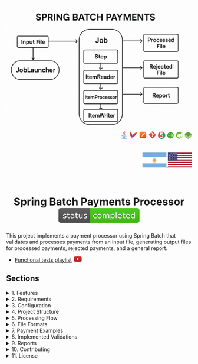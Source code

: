 <div align = "center">
  <img src="./src/main/resources/static/img/spring_batch_payments.png" >
</div>


  <div align="right">
    <img width="24" height="24" src="./src/main/resources/static/icons/backend/java/png/java.png" />
    <img width="20" height="20" src="./src/main/resources/static/icons/devops/png/maven.png" />
    <img width="22" height="22" src="./src/main/resources/static/icons/devops/png/postman.png" />
    <img width="22" height="22" src="./src/main/resources/static/icons/devops/png/git.png" />
    <img width="20" height="20" src="./src/main/resources/static/icons/backend/java/png/junit.png" />
    <img width="20" height="20" src="./src/main/resources/static/icons/devops/png/swagger.png" /> 
    <img width="20" height="20" src="./src/main/resources/static/icons/backend/java/png/spring-boot.png" /> 
    <img width="20" height="20" src="./src/main/resources/static/icons/backend/java/png/spring-batch.png" />    
  </div>


<br>

<br>


<div align="right"> 
  <a href="https://github.com/andresWeitzel/Spring_Batch_Processing_Payments/blob/master/src/main/resources/static/translation/README.es.md">
    <img width="65" height="40" src="./src/main/resources/static/icons/translation/arg-flag.jpg" />
  </a> 
  <a href="https://github.com/andresWeitzel/Spring_Batch_Processing_Payments/blob/master/README.md">
    <img width="65" height="40" src="./src/main/resources/static/icons/translation/eeuu-flag.jpg" />
  </a> 
</div>

<br>

<br>

<div align="center">  

# Spring Batch Payments Processor ![Status](./src/main/resources/static/icons/badges/status-completed.svg)

</div>

This project implements a payment processor using Spring Batch that validates and processes payments from an input file, generating output files for processed payments, rejected payments, and a general report.

* [Functional tests playlist]() <a href="" target="_blank"> <img src="./src/main/resources/static/icons/social-networks/yt.png" width="25" /></a>


## Sections


<details>
<summary>1. Features</summary>

- Batch payment processing
- Amount, currency, and customer data validation
- Commission calculation
- Report generation
- Error handling and rejected payments
- Support for multiple currencies (USD, EUR, GBP, JPY)
</details>

<details>
<summary>2. Requirements</summary>

- Java 17 or higher
- Maven 3.6 or higher
- Spring Boot 2.7.0
- Spring Batch 4.3.6
</details>

<details>
<summary>3. Configuration</summary>

The project uses different profiles for development and production. To run in development mode:

```bash
mvn spring-boot:run -Dspring-boot.run.profiles=dev
```
</details>

<details>
<summary>4. Project Structure</summary>

```
src/main/java/com/example/batch/
├── config/         # Spring Batch configuration
├── model/          # Data models
├── processor/      # Payment processors
└── enums/          # Enumerations
```
</details>

<details>
<summary>5. Processing Flow</summary>

1. **Payment Reading**: Reads payments from `input/payments.txt`
2. **Validation and Processing**: 
   - Validates amounts (minimum: 10.00, maximum: 10000.00)
   - Validates supported currencies
   - Validates email format
   - Calculates commissions
3. **Result Writing**:
   - Valid payments → `output/processed_payments.txt`
   - Rejected payments → `output/rejected_payments.txt`
   - General report → `output/payment_report.txt`
</details>

<details>
<summary>6. File Formats</summary>

### Input File (payments.txt)
```
id,amount,currency,status,paymentDate,paymentType,customerName,customerEmail
1,100.00,USD,PENDING,2024-03-20T10:00:00,CREDIT_CARD,John Doe,john@example.com
2,500.00,EUR,PENDING,2024-03-20T10:05:00,DEBIT_CARD,Jane Smith,jane@example.com
3,1000.00,GBP,PENDING,2024-03-20T10:10:00,CREDIT_CARD,Bob Johnson,bob@example.com
4,5000.00,JPY,PENDING,2024-03-20T10:15:00,DEBIT_CARD,Alice Brown,alice@example.com
```

### Processed Payments File (processed_payments.txt)
```
id,amount,currency,status,paymentDate,paymentType,customerName,customerEmail,amountInUSD,commission,validationStatus
1,100.00,USD,PROCESSED,2024-03-20T10:00:00,CREDIT_CARD,John Doe,john@example.com,100.00,2.00,VALID
2,500.00,EUR,PROCESSED,2024-03-20T10:05:00,DEBIT_CARD,Jane Smith,jane@example.com,545.00,10.90,VALID
3,1000.00,GBP,PROCESSED,2024-03-20T10:10:00,CREDIT_CARD,Bob Johnson,bob@example.com,1270.00,25.40,VALID
4,5000.00,JPY,PROCESSED,2024-03-20T10:15:00,DEBIT_CARD,Alice Brown,alice@example.com,33.50,0.67,VALID
```

### Rejected Payments File (rejected_payments.txt)
```
id,amount,currency,status,paymentDate,paymentType,customerName,customerEmail,errorMessage
5,5.00,USD,INVALID,2024-03-20T10:20:00,CREDIT_CARD,Charlie Wilson,charlie@example.com,Amount is below minimum allowed: 10.0
6,15000.00,EUR,INVALID,2024-03-20T10:25:00,DEBIT_CARD,Diana Miller,diana@example.com,Amount exceeds maximum allowed: 10000.0
7,200.00,MXN,INVALID,2024-03-20T10:30:00,CREDIT_CARD,Edward Davis,edward@example.com,Unsupported currency: MXN
8,300.00,GBP,INVALID,2024-03-20T10:35:00,INVALID_TYPE,Frank Lee,frank@example.com,Invalid payment type: INVALID_TYPE
9,400.00,USD,INVALID,2024-03-20T10:40:00,CREDIT_CARD,Grace Kim,invalid-email,Invalid email format
10,500.00,EUR,INVALID,2024-03-20T10:45:00,DEBIT_CARD,Henry Park,,Email cannot be empty
11,600.00,GBP,INVALID,2024-03-20T10:50:00,CREDIT_CARD,Ivy Chen,ivy@example.com,Invalid or empty payment date
```

### General Report File (payment_report.txt)
```
=== Payment Processing Report ===
Processing Date: 2024-03-20T11:00:00
Total Processed Payments: 4
Total Rejected Payments: 7
Total Payments: 11

=== Currency Statistics ===
USD: 2 payments (1 processed, 1 rejected)
EUR: 3 payments (1 processed, 2 rejected)
GBP: 3 payments (1 processed, 2 rejected)
JPY: 1 payment (1 processed, 0 rejected)
MXN: 1 payment (0 processed, 1 rejected)

=== Payment Type Statistics ===
CREDIT_CARD: 6 payments
DEBIT_CARD: 4 payments
INVALID_TYPE: 1 payment

=== Rejection Reasons ===
Amount too low: 1
Amount too high: 1
Unsupported currency: 1
Invalid payment type: 1
Invalid email: 2
Invalid date: 1

=== Total Amounts ===
Total Processed (USD): 1948.40
Total Commissions (USD): 38.97
```
</details>

<details>
<summary>7. Payment Examples</summary>

### Valid Payments
1. USD payment within allowed range:
```
id,amount,currency,status,paymentDate,paymentType,customerName,customerEmail
1,100.00,USD,PENDING,2024-03-20T10:00:00,CREDIT_CARD,John Doe,john@example.com
2,500.00,USD,PENDING,2024-03-20T10:05:00,DEBIT_CARD,Jane Smith,jane@example.com
3,1000.00,USD,PENDING,2024-03-20T10:10:00,CREDIT_CARD,Bob Johnson,bob@example.com
```

2. EUR payment with valid email:
```
id,amount,currency,status,paymentDate,paymentType,customerName,customerEmail
4,500.00,EUR,PENDING,2024-03-20T11:00:00,DEBIT_CARD,Jane Smith,jane.smith@example.com
5,750.00,EUR,PENDING,2024-03-20T11:05:00,CREDIT_CARD,Alice Brown,alice.brown@example.com
6,2500.00,EUR,PENDING,2024-03-20T11:10:00,DEBIT_CARD,Charlie Wilson,charlie.wilson@example.com
```

3. GBP payment with varied amounts:
```
id,amount,currency,status,paymentDate,paymentType,customerName,customerEmail
7,50.00,GBP,PENDING,2024-03-20T12:00:00,CREDIT_CARD,David Miller,david.miller@example.com
8,200.00,GBP,PENDING,2024-03-20T12:05:00,DEBIT_CARD,Eva Garcia,eva.garcia@example.com
9,5000.00,GBP,PENDING,2024-03-20T12:10:00,CREDIT_CARD,Frank Lee,frank.lee@example.com
```

4. JPY payment with different payment types:
```
id,amount,currency,status,paymentDate,paymentType,customerName,customerEmail
10,10000.00,JPY,PENDING,2024-03-20T13:00:00,CREDIT_CARD,Grace Kim,grace.kim@example.com
11,50000.00,JPY,PENDING,2024-03-20T13:05:00,DEBIT_CARD,Henry Park,henry.park@example.com
12,100000.00,JPY,PENDING,2024-03-20T13:10:00,CREDIT_CARD,Ivy Chen,ivy.chen@example.com
```

### Rejected Payments
1. Very low amounts:
```
id,amount,currency,status,paymentDate,paymentType,customerName,customerEmail
13,5.00,USD,PENDING,2024-03-20T14:00:00,CREDIT_CARD,Jack Wilson,jack@example.com
14,1.00,EUR,PENDING,2024-03-20T14:05:00,DEBIT_CARD,Kate Brown,kate@example.com
15,0.50,GBP,PENDING,2024-03-20T14:10:00,CREDIT_CARD,Liam Davis,liam@example.com
```

2. Unsupported currencies:
```
id,amount,currency,status,paymentDate,paymentType,customerName,customerEmail
16,1000.00,MXN,PENDING,2024-03-20T15:00:00,DEBIT_CARD,Maria Garcia,maria@example.com
17,500.00,CAD,PENDING,2024-03-20T15:05:00,CREDIT_CARD,Noah Smith,noah@example.com
18,2000.00,AUD,PENDING,2024-03-20T15:10:00,DEBIT_CARD,Olivia Lee,olivia@example.com
```

3. Invalid emails:
```
id,amount,currency,status,paymentDate,paymentType,customerName,customerEmail
19,200.00,USD,PENDING,2024-03-20T16:00:00,CREDIT_CARD,Peter Davis,invalid-email
20,300.00,EUR,PENDING,2024-03-20T16:05:00,DEBIT_CARD,Quinn Wilson,not-an-email
21,400.00,GBP,PENDING,2024-03-20T16:10:00,CREDIT_CARD,Rachel Brown,missing@domain
```

4. Very high amounts:
```
id,amount,currency,status,paymentDate,paymentType,customerName,customerEmail
22,15000.00,USD,PENDING,2024-03-20T17:00:00,DEBIT_CARD,Sam Miller,sam@example.com
23,20000.00,EUR,PENDING,2024-03-20T17:05:00,CREDIT_CARD,Tina Garcia,tina@example.com
24,25000.00,GBP,PENDING,2024-03-20T17:10:00,DEBIT_CARD,Victor Lee,victor@example.com
```

5. Invalid or empty dates:
```
id,amount,currency,status,paymentDate,paymentType,customerName,customerEmail
25,100.00,USD,PENDING,,CREDIT_CARD,Will Smith,will@example.com
26,200.00,EUR,PENDING,invalid-date,DEBIT_CARD,Xena Brown,xena@example.com
27,300.00,GBP,PENDING,2024-13-45T25:61:99,CREDIT_CARD,Yara Davis,yara@example.com
```

6. Invalid payment types:
```
id,amount,currency,status,paymentDate,paymentType,customerName,customerEmail
28,100.00,USD,PENDING,2024-03-20T18:00:00,INVALID_TYPE,Zack Wilson,zack@example.com
29,200.00,EUR,PENDING,2024-03-20T18:05:00,UNKNOWN,Anna Brown,anna@example.com
30,300.00,GBP,PENDING,2024-03-20T18:10:00,,Bob Davis,bob@example.com
```
</details>

<details>
<summary>8. Implemented Validations</summary>

1. **Amount**:
   - Minimum: 10.00
   - Maximum: 10000.00

2. **Supported Currencies**:
   - USD (US Dollar)
   - EUR (Euro)
   - GBP (British Pound)
   - JPY (Japanese Yen)

3. **Email**:
   - Valid format
   - Cannot be empty

4. **Payment Date**:
   - Cannot be empty
   - ISO 8601 format
</details>

<details>
<summary>9. Reports</summary>

The system generates three types of output files:

1. **processed_payments.txt**: Contains all valid processed payments
2. **rejected_payments.txt**: Contains payments that failed validation
3. **payment_report.txt**: General report with processing statistics
</details>

<details>
<summary>10. Contributing</summary>

1. Fork the project
2. Create your feature branch (`git checkout -b feature/AmazingFeature`)
3. Commit your changes (`git commit -m 'Add some AmazingFeature'`)
4. Push to the branch (`git push origin feature/AmazingFeature`)
5. Open a Pull Request
</details>

<details>
<summary>11. License</summary>

This project is under the MIT License - see the [LICENSE](LICENSE) file for details. 